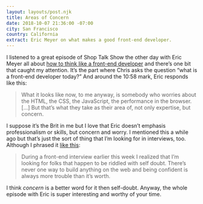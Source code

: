 ```yaml
---
layout: layouts/post.njk
title: Areas of Concern
date: 2018-10-07 21:36:00 -07:00
city: San Francisco
country: California
extract: Eric Meyer on what makes a good front-end developer.
---
```


I listened to a great episode of Shop Talk Show the other day with Eric Meyer all about [how to think like a front-end developer](https://shoptalkshow.com/episodes/331-think-like-front-end-developer-eric-meyer/) and there’s one bit that caught my attention. It’s the part where Chris asks the question “what is a front-end developer today?” And around the 10:58 mark, Eric responds like this:

> What it looks like now, to me anyway, is somebody who worries about the HTML, the CSS, the JavaScript, the performance in the browser. [...] But that’s what they take as their area of, not only expertise, but concern.

I suppose it’s the Brit in me but I love that Eric doesn’t emphasis professionalism or skills, but concern and worry. I mentioned this a while ago but that’s just the sort of thing that I’m looking for in interviews, too. Although I phrased it [like this](https://twitter.com/robinrendle/status/1040294218575437824):

> During a front-end interview earlier this week I realized that I’m looking for folks that happen to be riddled with self doubt. There’s never one way to build anything on the web and being confident is always more trouble than it’s worth.

I think _concern_ is a better word for it then self-doubt. Anyway, the whole episode with Eric is super interesting and worthy of your time.
